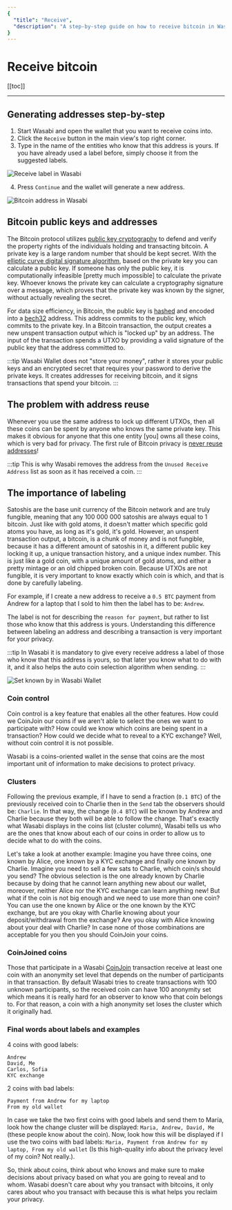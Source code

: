 ```yaml
---
{
  "title": "Receive",
  "description": "A step-by-step guide on how to receive bitcoin in Wasabi. This is the Wasabi documentation, an archive of knowledge about the open-source, non-custodial and privacy-focused Bitcoin wallet for desktop."
}
---
```


# Receive bitcoin

[[toc]]

---

## Generating addresses step-by-step

1. Start Wasabi and open the wallet that you want to receive coins into.
2. Click the `Receive` button in the main view's top right corner.
3. Type in the name of the entities who know that this address is yours.
If you have already used a label before, simply choose it from the suggested labels.

![Receive label in Wasabi](/ReceiveLabelingRequired.png "Receive label in Wasabi")

4. Press `Continue` and the wallet will generate a new address. 

![Bitcoin address in Wasabi](/UnusedReceiveAddress.png "Bitcoin address in Wasabi")

## Bitcoin public keys and addresses

The Bitcoin protocol utilizes [public key cryptography](https://en.wikipedia.org/wiki/Public-key_cryptography) to defend and verify the property rights of the individuals holding and transacting bitcoin.
A private key is a large random number that should be kept secret.
With the [elliptic curve digital signature algorithm](https://en.wikipedia.org/wiki/Elliptic_Curve_Digital_Signature_Algorithm), based on the private key you can calculate a public key.
If someone has only the public key, it is computationally infeasible [pretty much impossible] to calculate the private key.
Whoever knows the private key can calculate a cryptography signature over a message, which proves that the private key was known by the signer, without actually revealing the secret.

For data size efficiency, in Bitcoin, the public key is [hashed](https://en.wikipedia.org/wiki/Cryptographic_hash_function) and encoded into a [bech32](/using-wasabi/BIPs.md#bip-173-base32-address-format-for-native-v0-16-witness-outputs) address.
This address commits to the public key, which commits to the private key.
In a Bitcoin transaction, the output creates a new unspent transaction output which is "locked up" by an address.
The input of the transaction spends a UTXO by providing a valid signature of the public key that the address committed to.

:::tip
Wasabi Wallet does not "store your money", rather it stores your public keys and an encrypted secret that requires your password to derive the private keys.
It creates addresses for receiving bitcoin, and it signs transactions that spend your bitcoin.
:::

## The problem with address reuse

Whenever you use the same address to lock up different UTXOs, then all these coins can be spent by anyone who knows the same private key.
This makes it obvious for anyone that this one entity [you] owns all these coins, which is very bad for privacy.
The first rule of Bitcoin privacy is [never reuse addresses](/why-wasabi/AddressReuse.md)!

:::tip
This is why Wasabi removes the address from the `Unused Receive Address` list as soon as it has received a coin.
:::

## The importance of labeling

Satoshis are the base unit currency of the Bitcoin network and are truly fungible, meaning that any 100 000 000 satoshis are always equal to 1 bitcoin.
Just like with gold atoms, it doesn't matter which specific gold atoms you have, as long as it's gold, it's gold.
However, an unspent transaction output, a bitcoin, is a chunk of money and is not fungible, because it has a different amount of satoshis in it, a different public key locking it up, a unique transaction history, and a unique index number.
This is just like a gold coin, with a unique amount of gold atoms, and either a pretty mintage or an old chipped broken coin.
Because UTXOs are not fungible, it is very important to know exactly which coin is which, and that is done by carefully labeling.

For example, if I create a new address to receive a `0.5 BTC` payment from Andrew for a laptop that I sold to him then the label has to be: `Andrew`.

The label is not for describing the `reason for payment`, but rather to list those who know that this address is yours.
Understanding this difference between labeling an address and describing a transaction is very important for your privacy.

:::tip
In Wasabi it is mandatory to give every receive address a label of those who know that this address is yours, so that later you know what to do with it, and it also helps the auto coin selection algorithm when sending.
:::

![Set known by in Wasabi Wallet](/ReceiveLabelingRequired.png "Set known by in Wasabi Wallet")

### Coin control

Coin control is a key feature that enables all the other features.
How could we CoinJoin our coins if we aren't able to select the ones we want to participate with?
How could we know which coins are being spent in a transaction?
How could we decide what to reveal to a KYC exchange?
Well, without coin control it is not possible.

Wasabi is a coins-oriented wallet in the sense that coins are the most important unit of information to make decisions to protect privacy.

### Clusters

Following the previous example, if I have to send a fraction (`0.1 BTC`) of the previously received coin to Charlie then in the `Send` tab the observers should be: `Charlie`.
In that way, the change (`0.4 BTC`) will be known by Andrew and Charlie because they both will be able to follow the change.
That's exactly what Wasabi displays in the coins list (cluster column), Wasabi tells us who are the ones that know about each of our coins in order to allow us to decide what to do with the coins.

Let's take a look at another example:
Imagine you have three coins, one known by Alice, one known by a KYC exchange and finally one known by Charlie.
Imagine you need to sell a few sats to Charlie, which coin/s should you send?
The obvious selection is the one already known by Charlie because by doing that he cannot learn anything new about our wallet, moreover, neither Alice nor the KYC exchange can learn anything new!
But what if the coin is not big enough and we need to use more than one coin?
You can use the one known by Alice or the one known by the KYC exchange, but are you okay with Charlie knowing about your deposit/withdrawal from the exchange?
Are you okay with Alice knowing about your deal with Charlie?
In case none of those combinations are acceptable for you then you should CoinJoin your coins.

### CoinJoined coins

Those that participate in a Wasabi [CoinJoin](/using-wasabi/CoinJoin.md) transaction receive at least one coin with an anonymity set level that depends on the number of participants in that transaction.
By default Wasabi tries to create transactions with 100 unknown participants, so the received coin can have 100 anonymity set which means it is really hard for an observer to know who that coin belongs to.
For that reason, a coin with a high anonymity set loses the cluster which it originally had.

### Final words about labels and examples

4 coins with good labels:

```
Andrew
David, Me
Carlos, Sofia
KYC exchange
```

2 coins with bad labels:

```
Payment from Andrew for my laptop
From my old wallet
```

In case we take the two first coins with good labels and send them to María, look how the change cluster will be displayed: `Maria, Andrew, David, Me` (these people know about the coin).
Now, look how this will be displayed if I use the two coins with bad labels: `Maria, Payment from Andrew for my laptop, From my old wallet` (Is this high-quality info about the privacy level of my coin? Not really.).

So, think about coins, think about who knows and make sure to make decisions about privacy based on what you are going to reveal and to whom.
Wasabi doesn't care about why you transact with bitcoins, it only cares about who you transact with because this is what helps you reclaim your privacy.
